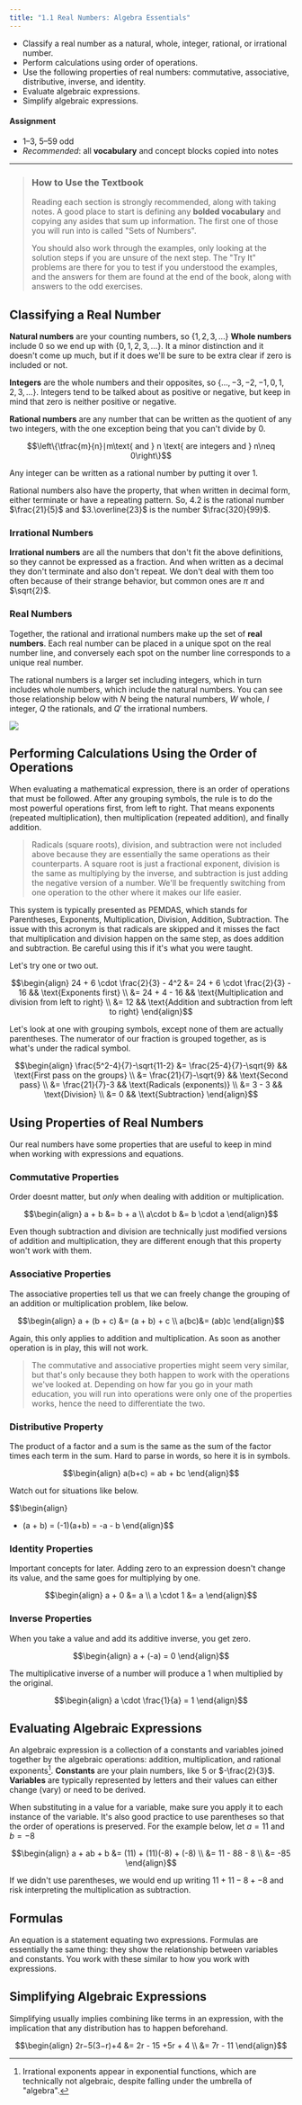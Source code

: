 ```yaml
---
title: "1.1 Real Numbers: Algebra Essentials"
---
```


- Classify a real number as a natural, whole, integer, rational, or irrational number.
- Perform calculations using order of operations.
- Use the following properties of real numbers: commutative, associative, distributive, inverse, and identity.
- Evaluate algebraic expressions.
- Simplify algebraic expressions.

#### Assignment

- 1–3, 5–59 odd
- *Recommended*: all **vocabulary** and concept blocks copied into notes

---

> ### How to Use the Textbook
>
> Reading each section is strongly recommended, along with taking notes. A good place to start is defining any **bolded vocabulary** and copying any asides that sum up information. The first one of those you will run into is called "Sets of Numbers".
>
> You should also work through the examples, only looking at the solution steps if you are unsure of the next step. The "Try It" problems are there for you to test if you understood the examples, and the answers for them are found at the end of the book, along with answers to the odd exercises.

## Classifying a Real Number

**Natural numbers** are your counting numbers, so $\{1, 2, 3, \dots\}$ **Whole numbers** include 0 so we end up with $\{0, 1, 2, 3, \dots \}$. It a minor distinction and it doesn't come up much, but if it does we'll be sure to be extra clear if zero is included or not.

**Integers** are the whole numbers and their opposites, so $\{\dots, -3, -2, -1, 0, 1, 2, 3 , \dots\}$. Integers tend to be talked about as positive or negative, but keep in mind that zero is neither positive or negative.

**Rational numbers** are any number that can be written as the quotient of any two integers, with the one exception being that you can't divide by 0.

$$\left\{\tfrac{m}{n}∣m\text{ and } n \text{ are integers and } n\neq 0\right\}$$

Any integer can be written as a rational number by putting it over 1.

Rational numbers also have the property, that when written in decimal form, either terminate or have a repeating pattern. So, $4.2$ is the rational number $\frac{21}{5}$ and $3.\overline{23}$ is the number $\frac{320}{99}$.

### Irrational Numbers

**Irrational numbers** are all the numbers that don't fit the above definitions, so they cannot be expressed as a fraction. And when written as a decimal they don't terminate and also don't repeat. We don't deal with them too often because of their strange behavior, but common ones are $\pi$ and $\sqrt{2}$.

### Real Numbers

Together, the rational and irrational numbers make up the set of **real numbers**. Each real number can be placed in a unique spot on the real number line, and conversely each spot on the number line corresponds to a unique real number.

The rational numbers is a larger set including integers, which in turn includes whole numbers, which include the natural numbers. You can see those relationship below with $N$ being the natural numbers, $W$ whole, $I$ integer, $Q$ the rationals, and $Q'$ the irrational numbers.

![](./img/real-numbers.jpg)

## Performing Calculations Using the Order of Operations

When evaluating a mathematical expression, there is an order of operations that must be followed. After any grouping symbols, the rule is to do the most powerful operations first, from left to right. That means exponents (repeated multiplication), then multiplication (repeated addition), and finally addition.

> Radicals (square roots), division, and subtraction were not included above because they are essentially the same operations as their counterparts. A square root is just a fractional exponent, division is the same as multiplying by the inverse, and subtraction is just adding the negative version of a number. We'll be frequently switching from one operation to the other where it makes our life easier.

This system is typically presented as PEMDAS, which stands for Parentheses, Exponents, Multiplication, Division, Addition, Subtraction. The issue with this acronym is that radicals are skipped and it misses the fact that multiplication and division happen on the same step, as does addition and subtraction. Be careful using this if it's what you were taught.

Let's try one or two out.

$$\begin{align}
24 + 6 \cdot \frac{2}{3} - 4^2 &= 24 + 6 \cdot \frac{2}{3} - 16 && \text{Exponents first} \\
                               &= 24 + 4 - 16 && \text{Multiplication and division from left to right} \\
                               &= 12 && \text{Addition and subtraction from left to right}
\end{align}$$

Let's look at one with grouping symbols, except none of them are actually parentheses. The numerator of our fraction is grouped together, as is what's under the radical symbol.

$$\begin{align}
\frac{5^2-4}{7}-\sqrt{11-2} &= \frac{25-4}{7}-\sqrt{9} && \text{First pass on the groups} \\
                            &= \frac{21}{7}-\sqrt{9} && \text{Second pass} \\
                            &= \frac{21}{7}-3 && \text{Radicals (exponents)} \\
                            &= 3 - 3 && \text{Division} \\
                            &= 0 && \text{Subtraction}
\end{align}$$

## Using Properties of Real Numbers

Our real numbers have some properties that are useful to keep in mind when working with expressions and equations.

### Commutative Properties

Order doesnt matter, but *only* when dealing with addition or multiplication.

$$\begin{align}
a + b &= b + a \\
a\cdot b &= b \cdot a
\end{align}$$

Even though subtraction and division are technically just modified versions of addition and multiplication, they are different enough that this property won't work with them.

### Associative Properties

The associative properties tell us that we can freely change the grouping of an addition or multiplication problem, like below.

$$\begin{align}
a + (b + c) &= (a + b) + c \\
a(bc)&= (ab)c
\end{align}$$

Again, this only applies to addition and multiplication. As soon as another operation is in play, this will not work.

> The commutative and associative properties might seem very similar, but that's only because they both happen to work with the operations we've looked at. Depending on how far you go in your math education, you will run into operations were only one of the properties works, hence the need to differentiate the two.

### Distributive Property

The product of a factor and a sum is the same as the sum of the factor times each term in the sum. Hard to parse in words, so here it is in symbols.

$$\begin{align}
a(b+c) = ab + bc
\end{align}$$

Watch out for situations like below.

$$\begin{align}
- (a + b) = (-1)(a+b) = -a - b
\end{align}$$

### Identity Properties

Important concepts for later. Adding zero to an expression doesn't change its value, and the same goes for multiplying by one.

$$\begin{align}
a + 0 &= a \\
a \cdot 1 &= a
\end{align}$$

### Inverse Properties

When you take a value and add its additive inverse, you get zero.

$$\begin{align}
a + (-a) = 0
\end{align}$$

The multiplicative inverse of a number will produce a $1$ when multiplied by the original.

$$\begin{align}
a \cdot \frac{1}{a} = 1
\end{align}$$

## Evaluating Algebraic Expressions

An algebraic expression is a collection of a constants and variables joined together by the algebraic operations: addition, multiplication, and rational exponents[^1]. **Constants** are your plain numbers, like $5$ or $-\frac{2}{3}$. **Variables** are typically represented by letters and their values can either change (vary) or need to be derived.

When substituting in a value for a variable, make sure you apply it to each instance of the variable. It's also good practice to use parentheses so that the order of operations is preserved. For the example below, let $a=11$ and $b=-8$

$$\begin{align}
 a + ab + b &= (11) + (11)(-8) + (-8) \\
            &= 11 - 88 - 8 \\
            &= -85
\end{align}$$

If we didn't use parentheses, we would end up writing $11 + 11-8 +-8$ and risk interpreting the multiplication as subtraction.

[^1]: Irrational exponents appear in exponential functions, which are technically not algebraic, despite falling under the umbrella of "algebra".

## Formulas

An equation is a statement equating two expressions. Formulas are essentially the same thing: they show the relationship between variables and constants. You work with these similar to how you work with expressions.

## Simplifying Algebraic Expressions

Simplifying usually implies combining like terms in an expression, with the implication that any distribution has to happen beforehand.

$$\begin{align}
 2r−5(3−r)+4 &= 2r - 15 +5r + 4 \\
             &= 7r - 11
\end{align}$$
